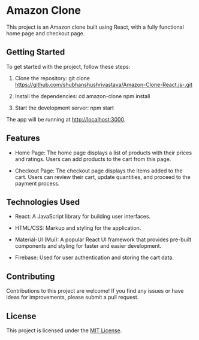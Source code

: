 # Amazon Clone

This project is an Amazon clone built using React, with a fully functional home page and checkout page.

## Getting Started

To get started with the project, follow these steps:

1. Clone the repository:
 git clone https://github.com/shubhanshushrivastava/Amazon-Clone-React.js-.git

2. Install the dependencies:
  cd amazon-clone
  npm install
  
  
3. Start the development server:
   npm start
   
   
The app will be running at [http://localhost:3000](http://localhost:3000).

## Features

- Home Page: The home page displays a list of products with their prices and ratings. Users can add products to the cart from this page.

- Checkout Page: The checkout page displays the items added to the cart. Users can review their cart, update quantities, and proceed to the payment process.

## Technologies Used

- React: A JavaScript library for building user interfaces.

- HTML/CSS: Markup and styling for the application.

- Material-UI (Mui): A popular React UI framework that provides pre-built components and styling for faster and easier development.

- Firebase: Used for user authentication and storing the cart data.

## Contributing

Contributions to this project are welcome! If you find any issues or have ideas for improvements, please submit a pull request.

## License

This project is licensed under the [MIT License](LICENSE).






